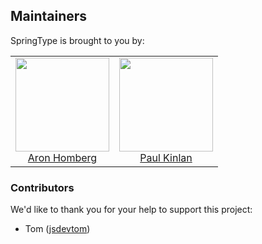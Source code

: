 ## Maintainers

SpringType is brought to you by:

<table>
  <tbody>
    <tr>
      <td align="center">
        <img width="150" height="150"
        src="https://avatars3.githubusercontent.com/u/454817?v=4&s=150">
        </br>
        <a href="https://github.com/kyr0">Aron Homberg</a>
      </td>
      <td align="center">
        <img width="150" height="150"
        src="https://avatars.githubusercontent.com/u/45510?s=150&v=4">
        </br>
        <a href="https://github.com/PaulKinlan">Paul Kinlan</a>
      </td>
    </tr>
  <tbody>
</table>

### Contributors

We'd like to thank you for your help to support this project:

- Tom ([jsdevtom](https://github.com/jsdevtom))
